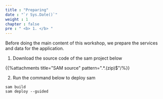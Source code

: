 ```yaml
---
title : "Preparing"
date : "`r Sys.Date()`"
weight : 1
chapter : false
pre : " <b> 1. </b> "
---
```

Before doing the main content of this workshop, we prepare the services and data for the application.
1. Download the source code of the sam project below

{{%attachments title="SAM source" pattern=".*\.(zip)$"/%}}

2. Run the command below to deploy sam
```
sam build
sam deploy --guided
```